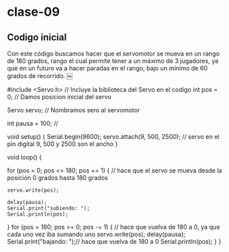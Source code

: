 # clase-09

## Codigo inicial
Con este código buscamos hacer que el servomotor se mueva en un rango de 180 grados, rango el cual permite tener a un máximo de 3 jugadores, ya que en un futuro va a hacer paradas en el rango, bajo un mínimo de 60 grados de recorrido.
￼

#include <Servo.h> // Incluye la biblioteca del Servo en el codigo
int pos = 0; // Damos posicion inicial del servo

Servo servo; // Nombramos sero al servomotor

int pausa = 100; //

void setup()
{
  Serial.begin(9600);
  servo.attach(9, 500, 2500); // servo en el pin digital 9, 500 y 2500 son el ancho
}

void loop()
{
  
  for (pos = 0; pos <= 180; pos += 1) { // hace que el servo se mueva desde la posición 0 grados hasta 180 grados
    
    servo.write(pos);
   
    delay(pausa);
    Serial.print("subiendo: ");
    Serial.println(pos);
  }
  for (pos = 180; pos >= 0; pos -= 1) { // hace que vuelva de 180 a 0, ya que cada uno vez iba sumando uno
    servo.write(pos);
    delay(pausa);
    Serial.print("bajando: ");// hace que vuelva de 180 a 0
    Serial.println(pos);
  }
}



